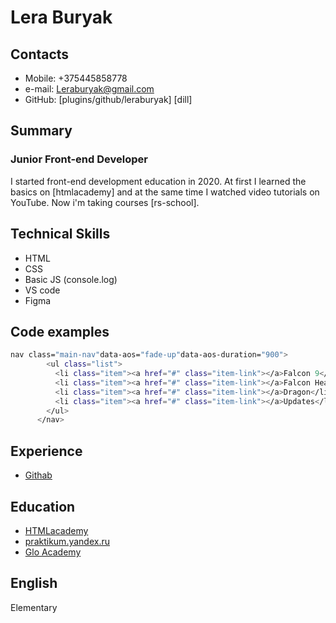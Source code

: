 # Lera Buryak

## Contacts
  - Mobile: +375445858778
  - e-mail: Leraburyak@gmail.com 
  - GitHub: [plugins/github/leraburyak] [dill]

## Summary

### Junior Front-end Developer 
I started front-end development education in 2020.
At first I learned the basics on [htmlacademy] and at the same time I watched video tutorials on YouTube.
Now i'm taking courses [rs-school].

## Technical Skills
 - HTML
 - CSS
 - Basic JS (console.log)
 - VS code
 - Figma

## Code examples
```sh
nav class="main-nav"data-aos="fade-up"data-aos-duration="900">
        <ul class="list">
          <li class="item"><a href="#" class="item-link"></a>Falcon 9</li>
          <li class="item"><a href="#" class="item-link"></a>Falcon Heavy</li>
          <li class="item"><a href="#" class="item-link"></a>Dragon</li>
          <li class="item"><a href="#" class="item-link"></a>Updates</li>
        </ul>
      </nav>
```
## Experience
- [Githab](https://github.com/leraburyak)

## Education
- [HTMLacademy](https://htmlacademy.ru/profile/id1503883)
- [praktikum.yandex.ru](https://praktikum.yandex.ru/profile/web/)
- [Glo Academy](https://glo.academy/)

## English
Elementary 
